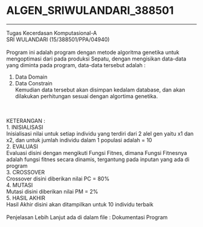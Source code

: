 # ALGEN_SRIWULANDARI_388501
-----
Tugas Kecerdasan Komputasional-A <br />
SRI WULANDARI (15/388501/PPA/04940)
<br /><br />
Program ini adalah program dengan metode algoritma genetika untuk mengoptimasi dari pada produksi Sepatu, dengan mengisikan data-data yang diminta pada program, data-data tersebut adalah : <br />
1. Data Domain <br />
2. Data Constrain <br />
Kemudian data tersebut akan disimpan kedalam database, dan akan dilakukan perhitungan sesuai dengan algortima genetika. <br />
<br />
<br />
KETERANGAN : <br />
1. INISIALISASI <br />
   Inisialisasi nilai untuk setiap individu yang terdiri dari 2 alel gen yaitu x1 dan x2, dan untuk jumlah individu dalam 1 populasi adalah = 10 <br />
2. EVALUASI <br />
   Evaluasi disini dengan mengikuti Fungsi Fitnes, dimana Fungsi Fitnesnya adalah fungsi fitnes secara dinamis, tergantung pada inputan yang ada di program <br />
3. CROSSOVER <br />
   Crossover disini diberikan nilai PC = 80% <br />
4. MUTASI <br />
   Mutasi disini diberikan nilai PM = 2% <br />
5. HASIL AKHIR <br />
   Hasil Akhir disini akan ditampilkan untuk 10 individu terbaik <br />
<br /> 
Penjelasan Lebih Lanjut ada di dalam file : Dokumentasi Program
   
